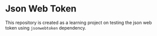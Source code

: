 # Json Web Token

This repository is created as a learning project on testing the json web token using `jsonwebtoken` dependency.
